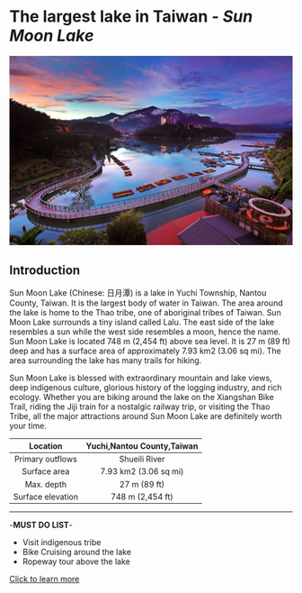 # The largest lake in Taiwan - *Sun Moon Lake*

![Sun Moon Lake](https://github.com/Naung20196/Naung/blob/00d8f1d91e0d49255801b1a12e2fbdab56329437/9270d45c363fef530acbfbb149b770b7.jpg)

## Introduction
Sun Moon Lake (Chinese: 日月潭) is a lake in Yuchi Township, Nantou County, Taiwan. It is the largest body of water in Taiwan. The area around the lake is home to the Thao tribe, one of aboriginal tribes of Taiwan. Sun Moon Lake surrounds a tiny island called Lalu. The east side of the lake resembles a sun while the west side resembles a moon, hence the name.
Sun Moon Lake is located 748 m (2,454 ft) above sea level. It is 27 m (89 ft) deep and has a surface area of approximately 7.93 km2 (3.06 sq mi). The area surrounding the lake has many trails for hiking.

Sun Moon Lake is blessed with extraordinary mountain and lake views, deep indigenous culture, glorious history of the logging industry, and rich ecology. Whether you are biking around the lake on the Xiangshan Bike Trail, riding the Jiji train for a nostalgic railway trip, or visiting the Thao Tribe, all the major attractions around Sun Moon Lake are definitely worth your time.

| Location | Yuchi,Nantou County,Taiwan |
|:------:|:------:|
| Primary outflows | Shueili River |
| Surface area | 7.93 km2 (3.06 sq mi) |
| Max. depth | 27 m (89 ft) |
| Surface elevation | 748 m (2,454 ft) |

***

-**MUST DO LIST**-

* Visit indigenous tribe
* Bike Cruising around the lake
* Ropeway tour above the lake

[Click to learn more](https://www.sunmoonlake.gov.tw/en)